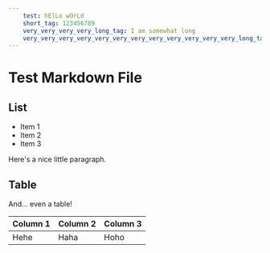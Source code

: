 ```yaml
---
    test: hElLo wOrLd
    short_tag: 123456789
    very_very_very_very_long_tag: I am somewhat long
    very_very_very_very_very_very_very_very_very_very_very_very_long_tag: I am very very very very very very very very long as well.
---
```


# Test Markdown File

## List

- Item 1
- Item 2 
- Item 3

Here's a nice little paragraph.

## Table
And... even a table!

| Column 1 | Column 2 | Column 3 |
|----------|----------|----------|
| Hehe | Haha | Hoho |